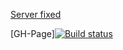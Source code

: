 [Server fixed](https://rxjs2-heroku.herokuapp.com/)

[GH-Page][![Build status](https://ci.appveyor.com/api/projects/status/nv853qe1q436g8na?svg=true)](https://ci.appveyor.com/project/Sergl82/ahj-11-1-rxjs)
